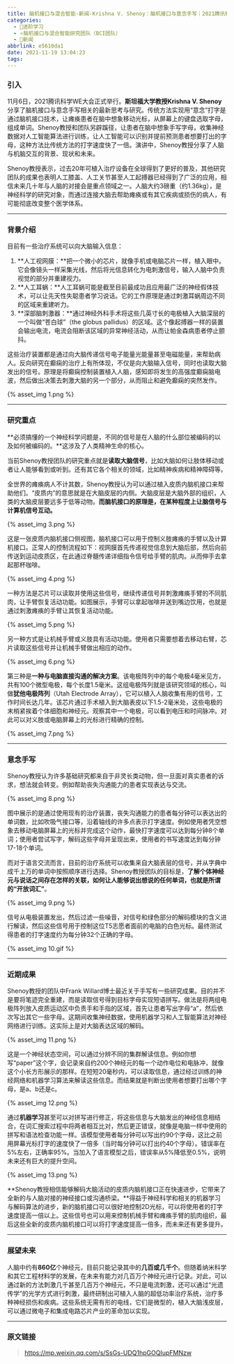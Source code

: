```yaml
---
title: 脑机接口与混合智能-新闻-Krishna V. Shenoy：脑机接口与意念手写｜2021腾讯科学WE大会视频回顾
categories:
  - 🌙进阶学习
  - ⭐脑机接口与混合智能研究团队（BCI团队）
  - 💫新闻
abbrlink: e5610da1
date: 2021-11-19 13:04:23
tags:
---
```


### 引入

11月6日，2021腾讯科学WE大会正式举行。**斯坦福大学教授Krishna V. Shenoy**分享了脑机接口与意念手写相关的最新思考与研究。传统方法实现用“意念”打字是通过脑机接口技术，让瘫痪患者在脑中想象移动光标，从屏幕上的键盘选取字母，组成单词。Shenoy教授和团队另辟蹊径，让患者在脑中想象手写字母，收集神经数据对人工智能算法进行训练，让人工智能可以识别并提前预测患者想要打出的字母，这种方法比传统方法的打字速度快了一倍。演讲中，Shenoy教授分享了人脑与机脑交互的背景、现状和未来。

Shenoy教授表示，过去20年可植入治疗设备在全球得到了更好的普及，其他研究团队的成果也表明人工膝盖、人工关节甚至人工起搏器已经得到了广泛的应用，相信未来几十年与人脑的对接会是重点领域之一。人脑大约3磅重（约1.36kg），是神经科学的研究对象，而通过连接大脑去帮助瘫痪或有其它疾病或损伤的病人，有可能彻底改变整个医学体系。

<!--more-->

***

### 背景介绍

目前有一些治疗系统可以向大脑输入信息：
1. **人工视网膜：**把一个微小的芯片，就像手机或电脑芯片一样，植入眼中。它会像镜头一样采集光线，然后将光信息转化为电刺激信号，输入人脑中负责视觉的部分并重建视力。
2. **人工耳蜗：**人工耳蜗可能是截至目前最成功且应用最广泛的神经假体技术，可以让先天性失聪患者学习说话。它的工作原理是通过刺激耳蜗周边不同的区域来重建听力。
3. **深部脑刺激器：**通过神经外科手术将这些几英寸长的电极植入大脑深层的一个叫做“苍白球”（the globus pallidus）的区域。这个像起搏器一样的装置会输出电流，电流会阻断该区域的异常神经活动，从而让帕金森病患者停止颤抖。

这些治疗装置都是通过向大脑传递信号电子能量光能量甚至电磁能量，来帮助病人。反向研究在癫痫的治疗上有所体现，不仅是向大脑输入信号，同时也读取大脑发出的信号。原理是将癫痫控制装置植入人脑，感知即将发生的高强度癫痫脑电波，然后做出决策去刺激大脑的另一个部分，从而阻止和避免癫痫的突然发作。

{% asset_img 1.png %}

***

### 研究重点

**必须搞懂的一个神经科学问题是，不同的信号是在人脑的什么部位被编码的以及如何被编码的。**这涉及了人类精神生命的核心。

当前Shenoy教授团队的研究重点就是**读取大脑信号**，比如大脑如何让肢体移动或者让人能够看到或听到。还有其它各个相关的领域，比如精神疾病和精神障碍等。

全世界的瘫痪病人不计其数，Shenoy教授认为可以通过植入皮质内脑机接口来帮助他们。“皮质内”的意思就是在大脑皮层的内侧。大脑皮层是大脑外部的组织，人类的大脑皮层要远多于低等动物。**而脑机接口的原理是，在某种程度上让脑信号与计算机信号互动。**

{% asset_img 3.png %}

这是一张皮质内脑机接口侧视图，脑机接口可以用于控制义肢瘫痪的手臂以及计算机接口。正常人的控制流程如下：视网膜首先传递视觉信息到大脑后部，然后向前传送到运动皮质区，在此通过脊髓传递详细指令信号给手臂的肌肉。从而伸手去拿起那杯咖啡。

{% asset_img 4.png %}

一种方法是芯片可以读取并使用这些信号，继续传递信号并刺激瘫痪手臂的不同肌肉，让手臂恢复活动功能。如图展示，手臂可以拿起咖啡并送到嘴边饮用，也就是通过刺激瘫痪的手臂让其恢复活动功能。

{% asset_img 5.png %}

另一种方式是让机械手臂或义肢具有活动功能。使用者只需要想着去移动右臂，芯片读取这些信号并让机械手臂做出相应的动作。

{% asset_img 6.png %}

第三种是**一种与电脑直接沟通的解决方案**。该电极阵列中的每个电极4毫米见方，共有100个微型电极，每个长度1.5毫米。这组电极阵列就是该研究领域的核心，叫做**犹他电极阵列**（Utah Electrode Array），它可以植入人脑收集有用的信号，工作时间长达几年。该芯片通过手术植入到大脑表皮以下1.5-2毫米处，这些电极的末梢紧挨着个体细胞和神经元。观察其中一个电极，可以看到电压和时间脉冲。对此可以对义肢或电脑屏幕上的光标进行精确的控制。

{% asset_img 7.png %}

***

### 意念手写

Shenoy教授认为许多基础研究都来自于非灵长类动物，但一旦面对真实患者的诉求，想法就会转变。例如帮助丧失沟通能力的患者实现表达与交流。

{% asset_img 8.png %}

图中展示的是通过使用现有的治疗装置，丧失沟通能力的患者每分钟可以表达出的单词数，比如吹吸气接口等，沿着轴线的许多点表示打字速度。例如使用者凭空想象去移动电脑屏幕上的光标并完成这个动作，最快打字速度可以达到每分钟8个单词；使用者尝试写字，解码这些字母并呈现出来，使用者的书写速度达到每分钟17-18个单词。

而对于语言交流而言，目前的治疗系统可以收集来自大脑表层的信号，并从字典中成千上万的单词中按照顺序进行选择。Shenoy教授团队的目标是，**了解个体神经元与说话之间存在怎样的关联，如何让人能够说出想说的任何单词，也就是所谓的“开放词汇”**。

{% asset_img 9.png %}

信号从电极装置发出，然后过滤一些噪音，对信号和绿色部分的解码模块的含义进行解读，然后这些信号用于控制这位T5志愿者面前的电脑的白色光标。最终测试得患者的打字速度约为每分钟32个正确的字母。

{% asset_img 10.gif %}

***

### 近期成果

Shenoy教授的团队中Frank Willard博士最近关于手写有一些研究成果。目的并不是要将笔迹完全重建，而是读取信号得到目标字母实现短语拼写。做法是将两组电极阵列放入皮质运动区中负责手和手指的区域，首先让患者写出字母“a”，然后依次写出其它一些字母。这期间收集神经数据，使用机器学习和人工智能算法对神经网络进行训练。这实际上是对大脑表达区域的解码。

{% asset_img 11.png %}

这是一个神经状态空间，可以通过分辨不同的集群解读信息。例如你想写“paper”这个字，会记录来自约200个神经元的每一个动作电位和电脉冲，就像这个小长方形展示的那样。在短短20毫秒内，可以读取信息，通过经过训练的神经网络和机器学习算法来解读这些信息。而结果就是判断出使用者想要打出哪个字母，是a、b还是c。

{% asset_img 12.png %}

通过**机器学习**甚至可以对拼写进行修正，将这些信息与大脑发出的神经信息相结合，在词汇搜索过程中将两者相互比对，然后更正错误，就像是电脑一样中使用的拼写和语法检查功能一样。该模型使用者每分钟可以写出约90个字母，这比之前用屏幕光标打字的速度快了一倍多（当时每分钟可以打出约40个字母）。错误率在5%左右，正确率95%。当加入了语言模型之后，错误率从5%降低至0.5%，说明未来还有巨大的提升空间。

{% asset_img 13.png %}

**Shenoy教授相信能够解码大脑活动的皮质内脑机接口正在快速进步，它带来了全新的与人脑对接的神经接口或沟通桥梁。**得益于神经科学和相关的机器学习与解码算法的进步，新的脑机接口可以很好地控制2D光标，可以将使用者的打字速度提高一倍以上。这些信号也可以用来控制机械手臂和瘫痪手臂的肌肉组织，最后这些全新的皮质内脑机接口可以将打字速度提高一倍多，而未来还有更多提升。

***

### 展望未来

人脑中约有**860亿**个神经元，目前只能记录其中的**几百或几千个**。但随着纳米科学和其它工程材料学的发展，在未来有能力对几百万个神经元进行记录。对此，可以通过新的方法刺激几千甚至几百万个神经元，不只是电流刺激，还可以通过“光遗传学”的光学方式进行刺激，最终研制出可植入人脑的超低功率治疗系统，治疗多种神经损伤和疾病。这些系统无需有形的电线，它们是微型的，植入大脑浅皮层，可以通过微电子和集成电路芯片产业的革命加以实现。

***

### 原文链接

> <https://mp.weixin.qq.com/s/SsGs-UDQ1hpGOQIupFMNzw>
